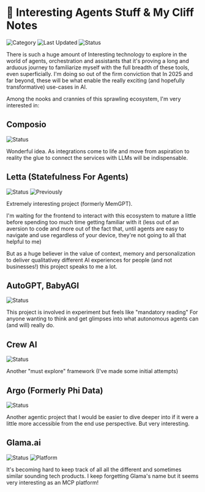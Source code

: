 # 🤖 Interesting Agents Stuff & My Cliff Notes

![Category](https://img.shields.io/badge/Category-AI%20Agents-blue)
![Last Updated](https://img.shields.io/badge/Last%20Updated-March%202025-lightgrey)
![Status](https://img.shields.io/badge/Status-Exploring-yellow)

There is such a huge amount of Interesting technology to explore in the world of agents, orchestration and assistants that it's proving a long and arduous journey to familiarize myself with the full breadth of these tools, even superficially. I'm doing so out of the firm conviction that In 2025 and far beyond, these will be what enable the really exciting (and hopefully transformative) use-cases in AI.

Among the nooks and crannies of this sprawling ecosystem, I'm very interested in:

## Composio

![Status](https://img.shields.io/badge/Status-Watching-informational)

Wonderful idea. As integrations come to life and move from aspiration to reality the glue to connect the services with LLMs will be indispensable.

## Letta (Statefulness For Agents)

![Status](https://img.shields.io/badge/Status-Waiting-orange)
![Previously](https://img.shields.io/badge/Previously-MemGPT-lightgrey)

Extremely interesting project (formerly MemGPT).

I'm waiting for the frontend to interact with this ecosystem to mature a little before spending too much time getting familiar with it (less out of an aversion to code and more out of the fact that, until agents are easy to navigate and use regardless of your device, they're not going to all that helpful to me)

But as a huge believer in the value of context, memory and personalization to deliver qualitativey different AI experiences for people (and not businesses!) this project speaks to me a lot.

## AutoGPT, BabyAGI

![Status](https://img.shields.io/badge/Status-Mandatory%20Reading-important)

This project is involved in experiment but feels like "mandatory reading" For anyone wanting to think and get glimpses into what autonomous agents can (and will) really do. 

## Crew AI

![Status](https://img.shields.io/badge/Status-Exploring-yellow)

Another "must explore" framework (I've made some initial attempts)

## Argo (Formerly Phi Data)

![Status](https://img.shields.io/badge/Status-Interested-blueviolet)

Another agentic project that I would be easier to dive deeper into if it were a little more accessible from the end use perspective. But very interesting.

## Glama.ai

![Status](https://img.shields.io/badge/Status-Tracking-lightblue)
![Platform](https://img.shields.io/badge/Platform-MCP-green)

It's becoming hard to keep track of all all the different and sometimes similar sounding tech products. I keep forgetting Glama's name but it seems very interesting as an MCP platform!